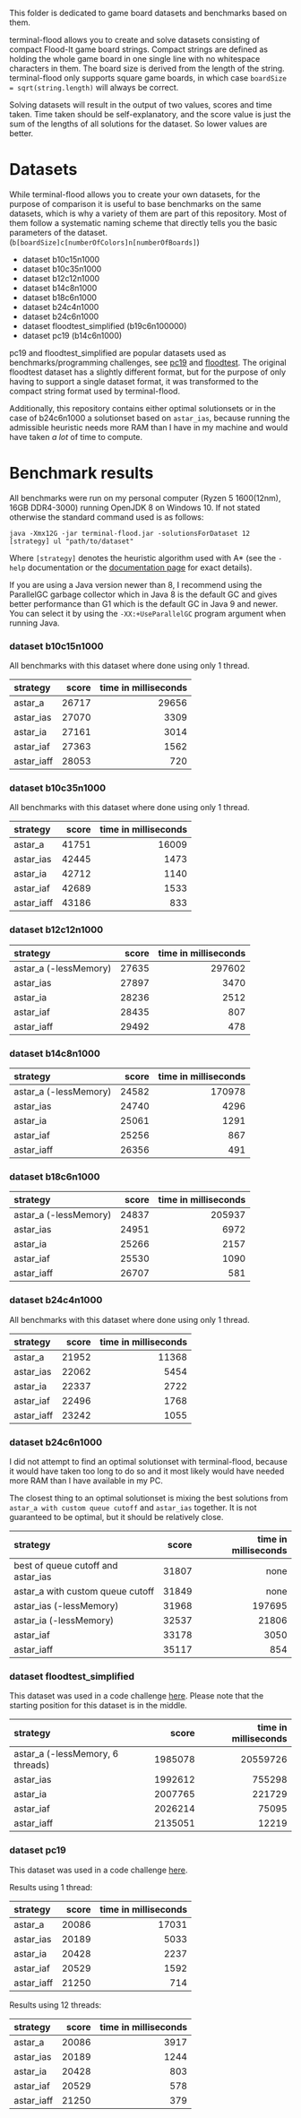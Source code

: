 This folder is dedicated to game board datasets and benchmarks based on them.

terminal-flood allows you to create and solve datasets consisting of compact Flood-It game board strings. Compact strings are defined as holding the whole game board in one single line with no whitespace characters in them. The board size is derived from the length of the string. terminal-flood only supports square game boards, in which case `boardSize = sqrt(string.length)` will always be correct.

Solving datasets will result in the output of two values, scores and time taken. Time taken should be self-explanatory, and the score value is just the sum of the lengths of all solutions for the dataset. So lower values are better.


# Datasets

While terminal-flood allows you to create your own datasets, for the purpose of comparison it is useful to base benchmarks on the same datasets, which is why a variety of them are part of this repository. Most of them follow a systematic naming scheme that directly tells you the basic parameters of the dataset. (`b[boardSize]c[numberOfColors]n[numberOfBoards]`)

- dataset b10c15n1000
- dataset b10c35n1000
- dataset b12c12n1000
- dataset b14c8n1000
- dataset b18c6n1000
- dataset b24c4n1000
- dataset b24c6n1000
- dataset floodtest_simplified (b19c6n100000)
- dataset pc19 (b14c6n1000)

pc19 and floodtest_simplified are popular datasets used as benchmarks/programming challenges, see [pc19](https://web.archive.org/web/20150909200653/http://cplus.about.com/od/programmingchallenges/a/challenge19.htm) and [floodtest](https://codegolf.stackexchange.com/questions/26232/create-a-flood-paint-ai). The original floodtest dataset has a slightly different format, but for the purpose of only having to support a single dataset format, it was transformed to the compact string format used by terminal-flood.

Additionally, this repository contains either optimal solutionsets or in the case of b24c6n1000 a solutionset based on `astar_ias`, because running the admissible heuristic needs more RAM than I have in my machine and would have taken *a lot* of time to compute.


# Benchmark results

All benchmarks were run on my personal computer (Ryzen 5 1600(12nm), 16GB DDR4-3000) running OpenJDK 8 on Windows 10. If not stated otherwise the standard command used is as follows:

```
java -Xmx12G -jar terminal-flood.jar -solutionsForDataset 12 [strategy] ul "path/to/dataset"
```

Where `[strategy]` denotes the heuristic algorithm used with A* (see the `-help` documentation or the [documentation page](https://github.com/Flolle/terminal-flood/wiki/Documentation) for exact details).

If you are using a Java version newer than 8, I recommend using the ParallelGC garbage collector which in Java 8 is the default GC and gives better performance than G1 which is the default GC in Java 9 and newer. You can select it by using the `-XX:+UseParallelGC` program argument when running Java.


### dataset b10c15n1000

All benchmarks with this dataset where done using only 1 thread.

| strategy | score | time in milliseconds |
| :--- | ---: | ---: |
| astar_a | 26717 | 29656 |
| astar_ias | 27070 | 3309 |
| astar_ia | 27161 | 3014 |
| astar_iaf | 27363 | 1562 |
| astar_iaff | 28053 | 720 |


### dataset b10c35n1000

All benchmarks with this dataset where done using only 1 thread.

| strategy | score | time in milliseconds |
| :--- | ---: | ---: |
| astar_a | 41751 | 16009 |
| astar_ias | 42445 | 1473 |
| astar_ia | 42712 | 1140 |
| astar_iaf | 42689 | 1533 |
| astar_iaff | 43186 | 833 |


### dataset b12c12n1000

| strategy | score | time in milliseconds |
| :--- | ---: | ---: |
| astar_a (-lessMemory) | 27635 | 297602 |
| astar_ias | 27897 | 3470 |
| astar_ia | 28236 | 2512 |
| astar_iaf | 28435 | 807 |
| astar_iaff | 29492 | 478 |


### dataset b14c8n1000

| strategy | score | time in milliseconds |
| :--- | ---: | ---: |
| astar_a (-lessMemory) | 24582 | 170978 |
| astar_ias | 24740 | 4296 |
| astar_ia | 25061 | 1291 |
| astar_iaf | 25256 | 867 |
| astar_iaff | 26356 | 491 |


### dataset b18c6n1000

| strategy | score | time in milliseconds |
| :--- | ---: | ---: |
| astar_a (-lessMemory) | 24837 | 205937 |
| astar_ias | 24951 | 6972 |
| astar_ia | 25266 | 2157 |
| astar_iaf | 25530 | 1090 |
| astar_iaff | 26707 | 581 |


### dataset b24c4n1000

All benchmarks with this dataset where done using only 1 thread.

| strategy | score | time in milliseconds |
| :--- | ---: | ---: |
| astar_a | 21952 | 11368 |
| astar_ias | 22062 | 5454 |
| astar_ia | 22337 | 2722 |
| astar_iaf | 22496 | 1768 |
| astar_iaff | 23242 | 1055 |


### dataset b24c6n1000

I did not attempt to find an optimal solutionset with terminal-flood, because it would have taken too long to do so and it most likely would have needed more RAM than I have available in my PC.

The closest thing to an optimal solutionset is mixing the best solutions from `astar_a with custom queue cutoff` and `astar_ias` together. It is not guaranteed to be optimal, but it should be relatively close.

| strategy | score | time in milliseconds |
| :--- | ---: | ---: |
| best of queue cutoff and astar_ias | 31807 | none |
| astar_a with custom queue cutoff | 31849 | none |
| astar_ias (-lessMemory) | 31968 | 197695 |
| astar_ia (-lessMemory) | 32537 | 21806 |
| astar_iaf | 33178 | 3050 |
| astar_iaff | 35117 | 854 |


### dataset floodtest_simplified

This dataset was used in a code challenge [here](https://codegolf.stackexchange.com/questions/26232/create-a-flood-paint-ai). Please note that the starting position for this dataset is in the middle.

| strategy | score | time in milliseconds |
| :--- | ---: | ---: |
| astar_a (-lessMemory, 6 threads) | 1985078 | 20559726 |
| astar_ias | 1992612 | 755298 |
| astar_ia | 2007765 | 221729 |
| astar_iaf | 2026214 | 75095 |
| astar_iaff | 2135051 | 12219 |


### dataset pc19

This dataset was used in a code challenge [here](https://web.archive.org/web/20150909200653/http://cplus.about.com/od/programmingchallenges/a/challenge19.htm).

Results using 1 thread:

| strategy | score | time in milliseconds |
| :--- | ---: | ---: |
| astar_a | 20086 | 17031 |
| astar_ias | 20189 | 5033 |
| astar_ia | 20428 | 2237 |
| astar_iaf | 20529 | 1592 |
| astar_iaff | 21250 | 714 |


Results using 12 threads:

| strategy | score | time in milliseconds |
| :--- | ---: | ---: |
| astar_a | 20086 | 3917 |
| astar_ias | 20189 | 1244 |
| astar_ia | 20428 | 803 |
| astar_iaf | 20529 | 578 |
| astar_iaff | 21250 | 379 |
